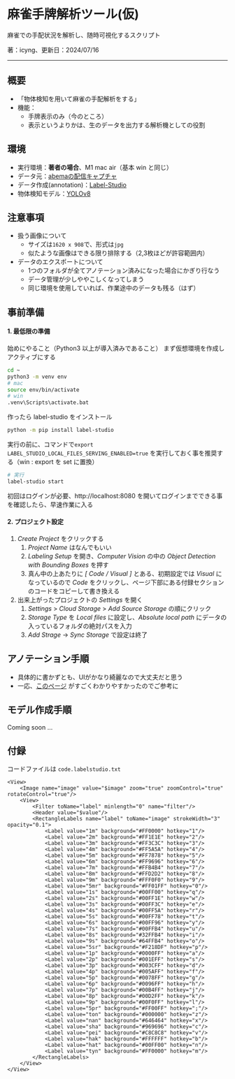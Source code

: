 # 麻雀手牌解析ツール(仮)

麻雀での手配状況を解析し、随時可視化するスクリプト

著：icyng、更新日：2024/07/16

---

## 概要

- 「物体検知を用いて麻雀の手配解析をする」
- 機能：
  - 手牌表示のみ（今のところ）
  - 表示というよりかは、生のデータを出力する解析機としての役割

## 環境

- 実行環境：**著者の場合**、M1 mac air（基本 win と同じ）
- データ元：[abemaの配信キャプチャ](https://abema.tv/video/genre/mahjong)
- データ作成(annotation)：[Label-Studio](https://labelstud.io/)
- 物体検知モデル：[YOLOv8](https://docs.ultralytics.com/)

## 注意事項

- 扱う画像について
  - サイズは`1620 x 908`で、形式は`jpg`
  - 似たような画像はできる限り排除する（2,3枚ほどが許容範囲内）
- データのエクスポートについて
  - 1つのフォルダが全てアノテーション済みになった場合にかぎり行なう
  - データ管理が少しややこしくなってしまう
  - 同じ環境を使用していれば、作業途中のデータも残る（はず）

## 事前準備

#### 1. 最低限の準備

始めにやること（Python3 以上が導入済みであること）
まず仮想環境を作成しアクティブにする

```bash
cd ~
python3 -m venv env
# mac
source env/bin/activate
# win
.venv\Scripts\activate.bat
```

作ったら label-studio をインストール

```bash
python -m pip install label-studio
```

実行の前に、コマンドで`export LABEL_STUDIO_LOCAL_FILES_SERVING_ENABLED=true` を実行しておく事を推奨する（win : export を set に置換）

```bash
# 実行
label-studio start
```

初回はログインが必要、http://localhost:8080 を開いてログインまでできる事を確認したら、早速作業に入る

#### 2. プロジェクト設定

1. *Create Project* をクリックする
   1. *Project Name* はなんでもいい
   2. *Labeling Setup* を開き、*Computer Vision* の中の *Object Detection with Bounding Boxes* を押す
   3. 真ん中の上あたりに *[ Code / Visual ]* とある、初期設定では *Visual* になっているので *Code* をクリックし、ページ下部にある付録セクションのコードをコピーして書き換える
2. 出来上がったプロジェクトの *Settings* を開く
   1. *Settings* > *Cloud Storage* > *Add Source Storage* の順にクリック
   2. *Storage Type* を *Local files* に設定し、*Absolute local path* にデータの入っているフォルダの絶対パスを入力
   3. *Add Strage* -> *Sync Storage* で設定は終了

## アノテーション手順

- 具体的に書かずとも、UIがかなり綺麗なので大丈夫だと思う
- 一応、[このページ](https://note.com/asahi_ictrad/n/n9e80d4d516ad) がすごくわかりやすかったのでご参考に

## モデル作成手順

Coming soon ...

## 付録

コードファイルは `code.labelstudio.txt`

```code
<View>
    <Image name="image" value="$image" zoom="true" zoomControl="true" rotateControl="true"/>
    <View>
        <Filter toName="label" minlength="0" name="filter"/>
        <Header value="$value"/>
        <RectangleLabels name="label" toName="image" strokeWidth="3" opacity="0.1">
            <Label value="1m" background="#FF0000" hotkey="1"/>
            <Label value="2m" background="#FF1E1E" hotkey="2"/>
            <Label value="3m" background="#FF3C3C" hotkey="3"/>
            <Label value="4m" background="#FF5A5A" hotkey="4"/>
            <Label value="5m" background="#FF7878" hotkey="5"/>
            <Label value="6m" background="#FF9696" hotkey="6"/>
            <Label value="7m" background="#FFB4B4" hotkey="7"/>
            <Label value="8m" background="#FFD2D2" hotkey="8"/>
            <Label value="9m" background="#FFF0F0" hotkey="9"/>
            <Label value="5mr" background="#FF01FF" hotkey="0"/>
            <Label value="1s" background="#00FF00" hotkey="q"/>
            <Label value="2s" background="#00FF1E" hotkey="w"/>
            <Label value="3s" background="#00FF3C" hotkey="e"/>
            <Label value="4s" background="#00FF5A" hotkey="r"/>
            <Label value="5s" background="#00FF78" hotkey="t"/>
            <Label value="6s" background="#00FF96" hotkey="y"/>
            <Label value="7s" background="#00FFB4" hotkey="u"/>
            <Label value="8s" background="#32FFB4" hotkey="i"/>
            <Label value="9s" background="#64FFB4" hotkey="o"/>
            <Label value="5sr" background="#F218DF" hotkey="p"/>
            <Label value="1p" background="#0000FF" hotkey="a"/>
            <Label value="2p" background="#001EFF" hotkey="s"/>
            <Label value="3p" background="#003CFF" hotkey="d"/>
            <Label value="4p" background="#005AFF" hotkey="f"/>
            <Label value="5p" background="#0078FF" hotkey="g"/>
            <Label value="6p" background="#0096FF" hotkey="h"/>
            <Label value="7p" background="#00B4FF" hotkey="j"/>
            <Label value="8p" background="#00D2FF" hotkey="k"/>
            <Label value="9p" background="#00F0FF" hotkey="l"/>
            <Label value="5pr" background="#FF00FF" hotkey=";"/>
            <Label value="ton" background="#000000" hotkey="z"/>
            <Label value="nan" background="#646464" hotkey="x"/>
            <Label value="sha" background="#969696" hotkey="c"/>
            <Label value="pei" background="#C8C8C8" hotkey="v"/>
            <Label value="hak" background="#FFFFFF" hotkey="b"/>
            <Label value="hat" background="#00FF00" hotkey="n"/>
            <Label value="tyn" background="#FF0000" hotkey="m"/>
        </RectangleLabels>
    </View>
</View>
```
